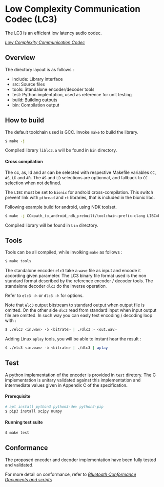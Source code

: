 # Low Complexity Communication Codec (LC3)

The LC3 is an efficient low latency audio codec.

[_Low Complexity Communication Codec_](https://www.bluetooth.org/DocMan/handlers/DownloadDoc.ashx?doc_id=502107&vId=542963)

## Overview

The directory layout is as follows :
- include:      Library interface
- src:          Source files
- tools:        Standalone encoder/decoder tools
- test:         Python implentation, used as reference for unit testing
- build:        Building outputs
- bin:          Compilation output

## How to build

The default toolchain used is GCC. Invoke `make` to build the library.

```sh
$ make -j
```

Compiled library `liblc3.a` will be found in `bin` directory.

#### Cross compilation

The cc, as, ld and ar can be selected with respective Makefile variables `CC`,
`AS`, `LD` and `AR`. The `AS` and `LD` selections are optionnal, and fallback
to `CC` selection when not defined.

The `LIBC` must be set to `bionic` for android cross-compilation. This switch
prevent link with `pthread` and `rt` libraries, that is included in the
bionic libc.

Following example build for android, using NDK toolset.

```sh
$ make -j CC=path_to_android_ndk_prebuilt/toolchain-prefix-clang LIBC=bionic
```

Compiled library will be found in `bin` directory.

## Tools

Tools can be all compiled, while involking `make` as follows :

```sh
$ make tools
```

The standalone encoder `elc3` take a `wave` file as input and encode it
according given parameter. The LC3 binary file format used is the non
standard format described by the reference encoder / decoder tools.
The standalone decoder `dlc3` do the inverse operation.

Refer to `elc3 -h` or `dlc3 -h` for options.

Note that `elc3` output bitstream to standard output when output file is
omitted. On the other side `dlc3` read from standard input when input output
file are omitted.
In such way you can easly test encoding / decoding loop with :

```sh
$ ./elc3 <in.wav> -b <bitrate> | ./dlc3 > <out.wav>
```

Adding Linux `aplay` tools, you will be able to instant hear the result :

```sh
$ ./elc3 <in.wav> -b <bitrate> | ./dlc3 | aplay
```

## Test

A python implementation of the encoder is provided in `test` diretory.
The C implementation is unitary validated against this implementation and
intermediate values given in Appendix C of the specification.

#### Prerequisite

```sh
# apt install python3 python3-dev python3-pip
$ pip3 install scipy numpy
```

#### Running test suite

```sh
$ make test
```


## Conformance

The proposed encoder and decoder implementation have been fully tested and
validated.

For more detail on conformance, refer to [_Bluetooth Conformance
Documents and scripts_](https://www.bluetooth.com/specifications/specs/low-complexity-communication-codec-1-0/)

